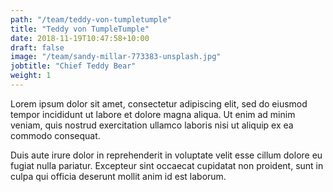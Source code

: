 ```yaml
---
path: "/team/teddy-von-tumpletumple"
title: "Teddy von TumpleTumple"
date: 2018-11-19T10:47:58+10:00
draft: false
image: "/team/sandy-millar-773383-unsplash.jpg"
jobtitle: "Chief Teddy Bear"
weight: 1
---
```


Lorem ipsum dolor sit amet, consectetur adipiscing elit, sed do eiusmod tempor incididunt ut labore et dolore magna aliqua. Ut enim ad minim veniam, quis nostrud exercitation ullamco laboris nisi ut aliquip ex ea commodo consequat.

Duis aute irure dolor in reprehenderit in voluptate velit esse cillum dolore eu fugiat nulla pariatur. Excepteur sint occaecat cupidatat non proident, sunt in culpa qui officia deserunt mollit anim id est laborum.
